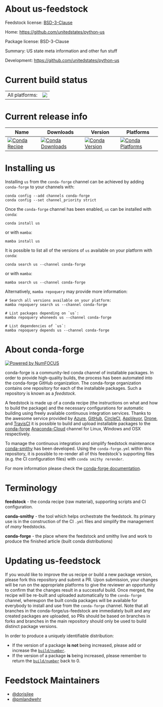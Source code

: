 About us-feedstock
==================

Feedstock license: [BSD-3-Clause](https://github.com/conda-forge/us-feedstock/blob/main/LICENSE.txt)

Home: https://github.com/unitedstates/python-us

Package license: BSD-3-Clause

Summary: US state meta information and other fun stuff

Development: https://github.com/unitedstates/python-us

Current build status
====================


<table><tr><td>All platforms:</td>
    <td>
      <a href="https://dev.azure.com/conda-forge/feedstock-builds/_build/latest?definitionId=3606&branchName=main">
        <img src="https://dev.azure.com/conda-forge/feedstock-builds/_apis/build/status/us-feedstock?branchName=main">
      </a>
    </td>
  </tr>
</table>

Current release info
====================

| Name | Downloads | Version | Platforms |
| --- | --- | --- | --- |
| [![Conda Recipe](https://img.shields.io/badge/recipe-us-green.svg)](https://anaconda.org/conda-forge/us) | [![Conda Downloads](https://img.shields.io/conda/dn/conda-forge/us.svg)](https://anaconda.org/conda-forge/us) | [![Conda Version](https://img.shields.io/conda/vn/conda-forge/us.svg)](https://anaconda.org/conda-forge/us) | [![Conda Platforms](https://img.shields.io/conda/pn/conda-forge/us.svg)](https://anaconda.org/conda-forge/us) |

Installing us
=============

Installing `us` from the `conda-forge` channel can be achieved by adding `conda-forge` to your channels with:

```
conda config --add channels conda-forge
conda config --set channel_priority strict
```

Once the `conda-forge` channel has been enabled, `us` can be installed with `conda`:

```
conda install us
```

or with `mamba`:

```
mamba install us
```

It is possible to list all of the versions of `us` available on your platform with `conda`:

```
conda search us --channel conda-forge
```

or with `mamba`:

```
mamba search us --channel conda-forge
```

Alternatively, `mamba repoquery` may provide more information:

```
# Search all versions available on your platform:
mamba repoquery search us --channel conda-forge

# List packages depending on `us`:
mamba repoquery whoneeds us --channel conda-forge

# List dependencies of `us`:
mamba repoquery depends us --channel conda-forge
```


About conda-forge
=================

[![Powered by
NumFOCUS](https://img.shields.io/badge/powered%20by-NumFOCUS-orange.svg?style=flat&colorA=E1523D&colorB=007D8A)](https://numfocus.org)

conda-forge is a community-led conda channel of installable packages.
In order to provide high-quality builds, the process has been automated into the
conda-forge GitHub organization. The conda-forge organization contains one repository
for each of the installable packages. Such a repository is known as a *feedstock*.

A feedstock is made up of a conda recipe (the instructions on what and how to build
the package) and the necessary configurations for automatic building using freely
available continuous integration services. Thanks to the awesome service provided by
[Azure](https://azure.microsoft.com/en-us/services/devops/), [GitHub](https://github.com/),
[CircleCI](https://circleci.com/), [AppVeyor](https://www.appveyor.com/),
[Drone](https://cloud.drone.io/welcome), and [TravisCI](https://travis-ci.com/)
it is possible to build and upload installable packages to the
[conda-forge](https://anaconda.org/conda-forge) [Anaconda-Cloud](https://anaconda.org/)
channel for Linux, Windows and OSX respectively.

To manage the continuous integration and simplify feedstock maintenance
[conda-smithy](https://github.com/conda-forge/conda-smithy) has been developed.
Using the ``conda-forge.yml`` within this repository, it is possible to re-render all of
this feedstock's supporting files (e.g. the CI configuration files) with ``conda smithy rerender``.

For more information please check the [conda-forge documentation](https://conda-forge.org/docs/).

Terminology
===========

**feedstock** - the conda recipe (raw material), supporting scripts and CI configuration.

**conda-smithy** - the tool which helps orchestrate the feedstock.
                   Its primary use is in the construction of the CI ``.yml`` files
                   and simplify the management of *many* feedstocks.

**conda-forge** - the place where the feedstock and smithy live and work to
                  produce the finished article (built conda distributions)


Updating us-feedstock
=====================

If you would like to improve the us recipe or build a new
package version, please fork this repository and submit a PR. Upon submission,
your changes will be run on the appropriate platforms to give the reviewer an
opportunity to confirm that the changes result in a successful build. Once
merged, the recipe will be re-built and uploaded automatically to the
`conda-forge` channel, whereupon the built conda packages will be available for
everybody to install and use from the `conda-forge` channel.
Note that all branches in the conda-forge/us-feedstock are
immediately built and any created packages are uploaded, so PRs should be based
on branches in forks and branches in the main repository should only be used to
build distinct package versions.

In order to produce a uniquely identifiable distribution:
 * If the version of a package **is not** being increased, please add or increase
   the [``build/number``](https://docs.conda.io/projects/conda-build/en/latest/resources/define-metadata.html#build-number-and-string).
 * If the version of a package **is** being increased, please remember to return
   the [``build/number``](https://docs.conda.io/projects/conda-build/en/latest/resources/define-metadata.html#build-number-and-string)
   back to 0.

Feedstock Maintainers
=====================

* [@dorisjlee](https://github.com/dorisjlee/)
* [@pmlandwehr](https://github.com/pmlandwehr/)

